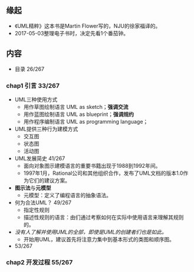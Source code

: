 ## 缘起
+ 《UML精粹》这本书是Martin Flower写的，NJU的徐家福译的。
+ 2017-05-03整理电子书时，决定先看1个番茄钟。

## 内容
+ 目录 26/267

###  chap1 引言  33/267
+ UML三种使用方式
	+ 用作草图绘制语言 UML as sketch；**强调交流**
	+ 用作蓝图绘制语言 UML as blueprint；**强调规约**
	+ 用作程序编制语言 UML as programming language；
+ UML提供三种行为建模方式
	+ 交互图
	+ 状态图
	+ 活动图
+ UML发展简史  41/267
	+ 面向对象图示建模语言的重要书籍出现于1988到1992年间。
	+ 1997年1月，Rational公司和其他组织合作，发布了UML文档的版本1.0作为它们的建议方案。
+ **图示法**与**元模型**
	+ 元模型：定义了编程语言的抽象语法。
+ 何为合法UML？  49/267
	+ 指定性规则
	+ 描述性规则的语言：由们通过考察如何在实际中使用语言来理解其规则的。
+ *没有人了解并使用UML的全部，即使是UML的创建者们也是如此。*
	+ 开始用UML，建议首先将注意力集中到基本形式的类图和顺序图。
+ 53/267

###  chap2 开发过程  55/267
